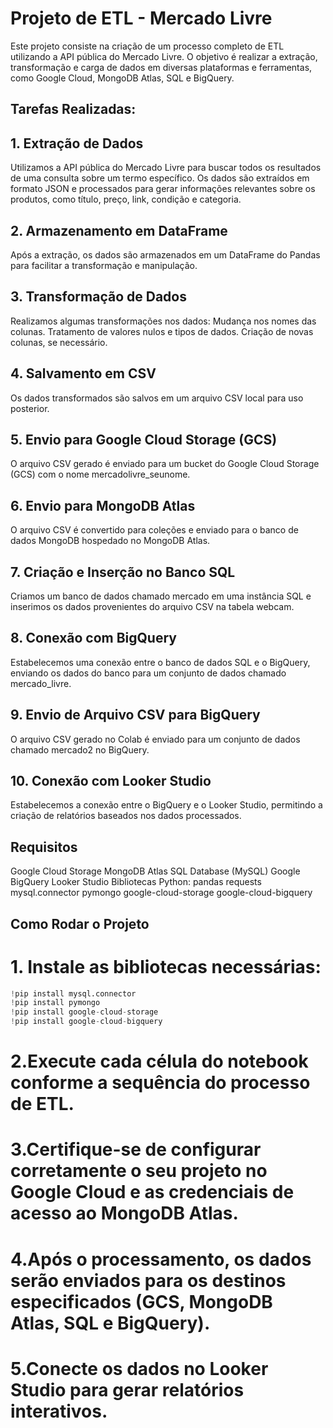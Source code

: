 # Projeto de ETL - Mercado Livre
Este projeto consiste na criação de um processo completo de ETL utilizando a API pública do Mercado Livre. O objetivo é realizar a extração, transformação e carga de dados em diversas plataformas e ferramentas, como Google Cloud, MongoDB Atlas, SQL e BigQuery.

## Tarefas Realizadas:

## 1. Extração de Dados
Utilizamos a API pública do Mercado Livre para buscar todos os resultados de uma consulta sobre um termo específico.
Os dados são extraídos em formato JSON e processados para gerar informações relevantes sobre os produtos, como título, preço, link, condição e categoria.

## 2. Armazenamento em DataFrame
Após a extração, os dados são armazenados em um DataFrame do Pandas para facilitar a transformação e manipulação.

## 3. Transformação de Dados
Realizamos algumas transformações nos dados:
Mudança nos nomes das colunas.
Tratamento de valores nulos e tipos de dados.
Criação de novas colunas, se necessário.

## 4. Salvamento em CSV
Os dados transformados são salvos em um arquivo CSV local para uso posterior.

## 5. Envio para Google Cloud Storage (GCS)
O arquivo CSV gerado é enviado para um bucket do Google Cloud Storage (GCS) com o nome mercadolivre_seunome.

## 6. Envio para MongoDB Atlas
O arquivo CSV é convertido para coleções e enviado para o banco de dados MongoDB hospedado no MongoDB Atlas.

## 7. Criação e Inserção no Banco SQL
Criamos um banco de dados chamado mercado em uma instância SQL e inserimos os dados provenientes do arquivo CSV na tabela webcam.

## 8. Conexão com BigQuery
Estabelecemos uma conexão entre o banco de dados SQL e o BigQuery, enviando os dados do banco para um conjunto de dados chamado mercado_livre.
## 9. Envio de Arquivo CSV para BigQuery
O arquivo CSV gerado no Colab é enviado para um conjunto de dados chamado mercado2 no BigQuery.

## 10. Conexão com Looker Studio
Estabelecemos a conexão entre o BigQuery e o Looker Studio, permitindo a criação de relatórios baseados nos dados processados.

## Requisitos
Google Cloud Storage
MongoDB Atlas
SQL Database (MySQL)
Google BigQuery
Looker Studio
Bibliotecas Python:
pandas
requests
mysql.connector
pymongo
google-cloud-storage
google-cloud-bigquery


## Como Rodar o Projeto

# 1. Instale as bibliotecas necessárias:

```python
!pip install mysql.connector
!pip install pymongo
!pip install google-cloud-storage
!pip install google-cloud-bigquery

```

# 2.Execute cada célula do notebook conforme a sequência do processo de ETL.
# 3.Certifique-se de configurar corretamente o seu projeto no Google Cloud e as credenciais de acesso ao MongoDB Atlas.
# 4.Após o processamento, os dados serão enviados para os destinos especificados (GCS, MongoDB Atlas, SQL e BigQuery).
# 5.Conecte os dados no Looker Studio para gerar relatórios interativos.


